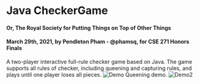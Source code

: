 # Java CheckerGame
#### Or, The Royal Society for Putting Things on Top of Other Things

#### March 29th, 2021, by Pendleton Pham - @phamsq, for CSE 271 Honors Finals

A two-player interactive full-rule checker game based on Java. The game supports all rules of 
checker, including queening and capturing rules, and plays until one player loses all pieces.
![Demo](./demo.gif)
Queening demo.
![Demo2](./demo2.gif)




